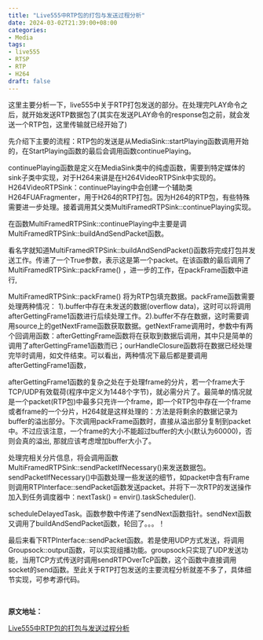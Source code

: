```yaml
---
title: "Live555中RTP包的打包与发送过程分析"
date: 2024-03-02T21:39:00+08:00
categories:
- Media
tags:
- live555
- RTSP
- RTP
- H264
draft: false
---
```



这里主要分析一下，live555中关于RTP打包发送的部分。在处理完PLAY命令之后，就开始发送RTP数据包了(其实在发送PLAY命令的response包之前，就会发送一个RTP包，这里传输就已经开始了)

先介绍下主要的流程：RTP包的发送是从MediaSink::startPlaying函数调用开始的，在StartPlaying函数的最后会调用函数continuePlaying。

continuePlaying函数是定义在MediaSink类中的纯虚函数，需要到特定媒体的sink子类中实现，对于H264来讲是在H264VideoRTPSink中实现的。H264VideoRTPSink：continuePlaying中会创建一个辅助类H264FUAFragmenter，用于H264的RTP打包。因为H264的RTP包，有些特殊需要进一步处理。接着调用其父类MultiFramedRTPSink::continuePlaying实现。

在函数MultiFramedRTPSink::continuePlaying中主要是调MultiFramedRTPSink::buildAndSendPacket函数。

看名字就知道MultiFramedRTPSink::buildAndSendPacket()函数将完成打包并发送工作。传递了一个True参数，表示这是第一个packet。在该函数的最后调用了MultiFramedRTPSink::packFrame() ，进一步的工作，在packFrame函数中进行,

MultiFramedRTPSink::packFrame() 将为RTP包填充数据。packFrame函数需要处理两种情况：
1).buffer中存在未发送的数据(overflow data)，这时可以将调用afterGettingFrame1函数进行后续处理工作。2).buffer不存在数据，这时需要调用source上的getNextFrame函数获取数据。getNextFrame调用时，参数中有两个回调用函数：afterGettingFrame函数将在获取到数据后调用，其中只是简单的调用了afterGettingFrame1函数而已；ourHandleClosure函数将在数据已经处理完毕时调用，如文件结束。可以看出，两种情况下最后都是要调用afterGettingFrame1函数，

afterGettingFrame1函数的复杂之处在于处理frame的分片，若一个frame大于TCP/UDP有效载荷(程序中定义为1448个字节)，就必需分片了。最简单的情况就是一个packet(RTP包)中最多只充许一个frame，即一个RTP包中存在一个frame或者frame的一个分片，H264就是这样处理的：方法是将剩余的数据记录为buffer的溢出部分。下次调用packFrame函数时，直接从溢出部分复制到packet中。不过应该注意，一个frame的大小不能超过buffer的大小(默认为60000)，否则会真的溢出, 那就应该考虑增加buffer大小了。

处理完相关分片信息，将会调用函数MultiFramedRTPSink::sendPacketIfNecessary()来发送数据包。sendPacketIfNecessary()中函数处理一些发送的细节，如packet中含有Frame则调用RTPInterface::sendPacket函数发送packet。并将下一次RTP的发送操作加入到任务调度器中：nextTask() = envir().taskScheduler().

scheduleDelayedTask。函数参数中传递了sendNext函数指针。sendNext函数又调用了buildAndSendPacket函数，轮回了。。。！

最后来看下RTPInterface::sendPacket函数。若是使用UDP方式发送，将调用Groupsock::output函数，可以实现组播功能。groupsock只实现了UDP发送功能，当用TCP方式传送时调用sendRTPOverTcP函数，这个函数中直接调用socket的send函数。至此关于RTP打包发送的主要流程分析就差不多了，具体细节实现，可参考源代码。


<br/>

**原文地址：**

[Live555中RTP包的打包与发送过程分析](https://www.cnblogs.com/lidabo/p/4388666.html)